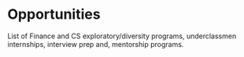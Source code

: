 # Opportunities
List of Finance and CS exploratory/diversity programs, underclassmen internships, interview prep and, mentorship programs. 
